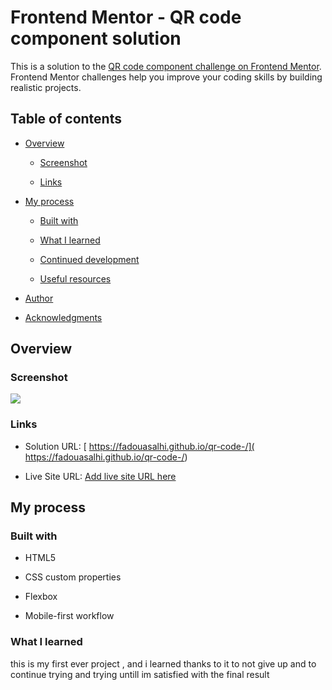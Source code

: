 


# Frontend Mentor - QR code component solution


This is a solution to the [QR code component challenge on Frontend Mentor](https://www.frontendmentor.io/challenges/qr-code-component-iux_sIO_H). Frontend Mentor challenges help you improve your coding skills by building realistic projects. 


## Table of contents


- [Overview](#overview)

  - [Screenshot](#screenshot)

  - [Links](#links)

- [My process](#my-process)

  - [Built with](#built-with)

  - [What I learned](#what-i-learned)

  - [Continued development](#continued-development)

  - [Useful resources](#useful-resources)

- [Author](#author)

- [Acknowledgments](#acknowledgments)



## Overview


### Screenshot



![](./Screenshot.jpg)






### Links


- Solution URL: [ https://fadouasalhi.github.io/qr-code-/]( https://fadouasalhi.github.io/qr-code-/)

- Live Site URL: [Add live site URL here](https://your-live-site-url.com)


## My process


### Built with

- HTML5

- CSS custom properties

- Flexbox

- Mobile-first workflow





### What I learned


this is my first ever project , and i learned thanks to it to not give up and to continue trying and trying untill im satisfied with the final result









